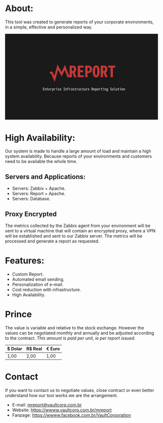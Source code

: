 # About:

This tool was created to generate reports of your corporate environments, in a simple, effective and personalized way.

![banner](mreport_banner.png)

# High Availability:

Our system is made to handle a large amount of load and maintain a high system availability. Because reports of your environments and customers need to be available the whole time.

## Servers and Applications:

- Servers: Zabbix + Apache.
- Servers: Report + Apache.
- Servers: Database.

## Proxy Encrypted

The metrics collected by the Zabbix agent from your environment will be sent to a virtual machine that will contain an encrypted proxy, where a VPN will be established and sent to our Zabbix server. The metrics will be processed and generate a report as requested.

# Features:

- Custom Report.
- Automated email sending.
- Personalization of e-mail.
- Cost reduction with infrastructure.
- High Availability.

# Prince

The value is variable and relative to the stock exchange. However the values can be negotiated monthly and annually and be adjusted according to the contract. _This amount is paid per unit, ie per report issued._

$ Dolar | R$ Real | € Euro
--- | --- | ---
1,00 | 2,00 | 1,00

# Contact

If you want to contact us to negotiate values, close contract or even better understand how our tool works we are the arrangement.

- E-mail: mreport@vaultcorp.com.br
- Website: https://wwww.vaultcorp.com.br/mreport
- Fanpage: https://wwww.facebook.com.br/VaultCorporation
